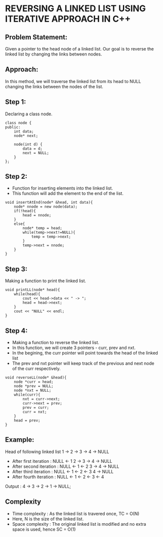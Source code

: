 # REVERSING A LINKED LIST USING ITERATIVE APPROACH IN C++

## Problem Statement:
Given a pointer to the head node of a linked list. Our goal is to reverse the linked list by changing the links between nodes.

## Approach:
In this method, we will traverse the linked list from its head to NULL changing the links between the nodes of the list.

## Step 1:
Declaring a class node.

```
class node {
public:
    int data;
    node* next;

    node(int d) {
        data = d;
        next = NULL;
    }
};
```

## Step 2: 
* Function for inserting elements into the linked list. 
* This function will add the element to the end of the list. 

```
void insertAtEnd(node* &head, int data){
    node* nnode = new node(data);
    if(!head){
        head = nnode;
    }
    else{
        node* temp = head;
        while(temp->next!=NULL){
            temp = temp->next;
        }
        temp->next = nnode;
    }
}
```

## Step 3: 
Making a function to print the linked list.

```
void printLL(node* head){
    while(head){
        cout << head->data << " -> ";
        head = head->next;
    }
    cout << "NULL" << endl;
}
```

## Step 4: 
* Making a function to reverse the linked list.
* In this function, we will create 3 pointers - curr, prev and nxt.
* In the begining, the curr pointer will point towards the head of the linked list
* The prev and nxt pointer will keep track of the previous and next node of the curr respectively. 

```
void reverseLL(node* &head){
    node *curr = head;
    node *prev = NULL;
    node *nxt = NULL;
    while(curr){
        nxt = curr->next;
        curr->next = prev;
        prev = curr;
        curr = nxt;
    }
    head = prev;
}
```

## Example:
Head of following linked list
1 -> 2 -> 3 -> 4 -> NULL

* After first iteration : NULL <- 1  2 -> 3 -> 4 -> NULL
* After second iteration : NULL <- 1 <- 2  3 -> 4 -> NULL
* After third iteration : NULL <- 1 <- 2 <- 3  4 -> NULL
* After fourth iteration : NULL <- 1 <- 2 <- 3 <- 4

Output : 4 -> 3 -> 2 -> 1 -> NULL;

## Complexity
* Time complexity : As the linked list is travered once, TC = O(N)
* Here, N is the size of the linked list.
* Space complexity : The original linked list is modified and no extra space is used, hence SC = O(1)
